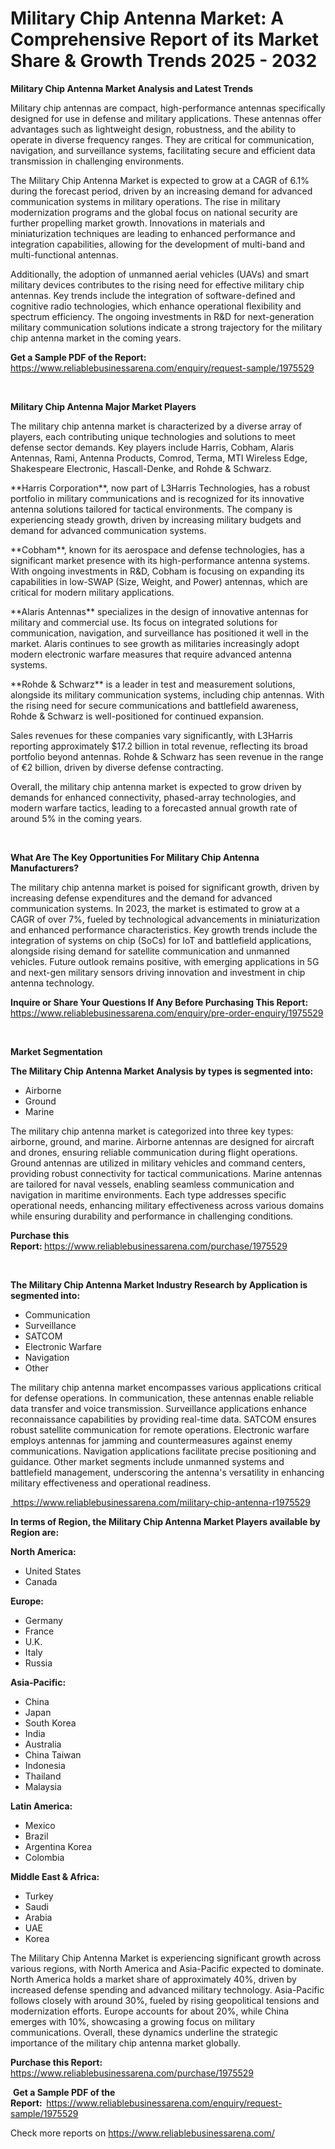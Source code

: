 <p><h1>Military Chip Antenna Market: A Comprehensive Report of its Market Share & Growth Trends 2025 - 2032</h1></p><p><strong>Military Chip Antenna Market Analysis and Latest Trends</strong></p>
<p><p>Military chip antennas are compact, high-performance antennas specifically designed for use in defense and military applications. These antennas offer advantages such as lightweight design, robustness, and the ability to operate in diverse frequency ranges. They are critical for communication, navigation, and surveillance systems, facilitating secure and efficient data transmission in challenging environments.</p><p>The Military Chip Antenna Market is expected to grow at a CAGR of 6.1% during the forecast period, driven by an increasing demand for advanced communication systems in military operations. The rise in military modernization programs and the global focus on national security are further propelling market growth. Innovations in materials and miniaturization techniques are leading to enhanced performance and integration capabilities, allowing for the development of multi-band and multi-functional antennas.</p><p>Additionally, the adoption of unmanned aerial vehicles (UAVs) and smart military devices contributes to the rising need for effective military chip antennas. Key trends include the integration of software-defined and cognitive radio technologies, which enhance operational flexibility and spectrum efficiency. The ongoing investments in R&D for next-generation military communication solutions indicate a strong trajectory for the military chip antenna market in the coming years.</p></p>
<p><strong>Get a Sample PDF of the Report:&nbsp;</strong> <a href="https://www.reliablebusinessarena.com/enquiry/request-sample/1975529?utm_campaign=3062&utm_medium=2&utm_source=Github&utm_content=ia&utm_term=07042025&utm_id=military-chip-antenna">https://www.reliablebusinessarena.com/enquiry/request-sample/1975529</a></p>
<p>&nbsp;</p>
<p><strong>Military Chip Antenna Major Market Players</strong></p>
<p><p>The military chip antenna market is characterized by a diverse array of players, each contributing unique technologies and solutions to meet defense sector demands. Key players include Harris, Cobham, Alaris Antennas, Rami, Antenna Products, Comrod, Terma, MTI Wireless Edge, Shakespeare Electronic, Hascall-Denke, and Rohde & Schwarz.</p><p>**Harris Corporation**, now part of L3Harris Technologies, has a robust portfolio in military communications and is recognized for its innovative antenna solutions tailored for tactical environments. The company is experiencing steady growth, driven by increasing military budgets and demand for advanced communication systems.</p><p>**Cobham**, known for its aerospace and defense technologies, has a significant market presence with its high-performance antenna systems. With ongoing investments in R&D, Cobham is focusing on expanding its capabilities in low-SWAP (Size, Weight, and Power) antennas, which are critical for modern military applications.</p><p>**Alaris Antennas** specializes in the design of innovative antennas for military and commercial use. Its focus on integrated solutions for communication, navigation, and surveillance has positioned it well in the market. Alaris continues to see growth as militaries increasingly adopt modern electronic warfare measures that require advanced antenna systems.</p><p>**Rohde & Schwarz** is a leader in test and measurement solutions, alongside its military communication systems, including chip antennas. With the rising need for secure communications and battlefield awareness, Rohde & Schwarz is well-positioned for continued expansion.</p><p>Sales revenues for these companies vary significantly, with L3Harris reporting approximately $17.2 billion in total revenue, reflecting its broad portfolio beyond antennas. Rohde & Schwarz has seen revenue in the range of €2 billion, driven by diverse defense contracting.</p><p>Overall, the military chip antenna market is expected to grow driven by demands for enhanced connectivity, phased-array technologies, and modern warfare tactics, leading to a forecasted annual growth rate of around 5% in the coming years.</p></p>
<p>&nbsp;</p>
<p><strong>What Are The Key Opportunities For Military Chip Antenna Manufacturers?</strong></p>
<p><p>The military chip antenna market is poised for significant growth, driven by increasing defense expenditures and the demand for advanced communication systems. In 2023, the market is estimated to grow at a CAGR of over 7%, fueled by technological advancements in miniaturization and enhanced performance characteristics. Key growth trends include the integration of systems on chip (SoCs) for IoT and battlefield applications, alongside rising demand for satellite communication and unmanned vehicles. Future outlook remains positive, with emerging applications in 5G and next-gen military sensors driving innovation and investment in chip antenna technology.</p></p>
<p><strong>Inquire or Share Your Questions If Any Before Purchasing This Report:</strong> <a href="https://www.reliablebusinessarena.com/enquiry/pre-order-enquiry/1975529?utm_campaign=3062&utm_medium=2&utm_source=Github&utm_content=ia&utm_term=07042025&utm_id=military-chip-antenna">https://www.reliablebusinessarena.com/enquiry/pre-order-enquiry/1975529</a></p>
<p>&nbsp;</p>
<p><strong>Market Segmentation</strong></p>
<p><strong>The Military Chip Antenna Market Analysis by types is segmented into:</strong></p>
<p><ul><li>Airborne</li><li>Ground</li><li>Marine</li></ul></p>
<p><p>The military chip antenna market is categorized into three key types: airborne, ground, and marine. Airborne antennas are designed for aircraft and drones, ensuring reliable communication during flight operations. Ground antennas are utilized in military vehicles and command centers, providing robust connectivity for tactical communications. Marine antennas are tailored for naval vessels, enabling seamless communication and navigation in maritime environments. Each type addresses specific operational needs, enhancing military effectiveness across various domains while ensuring durability and performance in challenging conditions.</p></p>
<p><strong>Purchase this Report:&nbsp;</strong><a href="https://www.reliablebusinessarena.com/purchase/1975529?utm_campaign=3062&utm_medium=2&utm_source=Github&utm_content=ia&utm_term=07042025&utm_id=military-chip-antenna">https://www.reliablebusinessarena.com/purchase/1975529</a></p>
<p>&nbsp;</p>
<p><strong>The Military Chip Antenna Market Industry Research by Application is segmented into:</strong></p>
<p><ul><li>Communication</li><li>Surveillance</li><li>SATCOM</li><li>Electronic Warfare</li><li>Navigation</li><li>Other</li></ul></p>
<p><p>The military chip antenna market encompasses various applications critical for defense operations. In communication, these antennas enable reliable data transfer and voice transmission. Surveillance applications enhance reconnaissance capabilities by providing real-time data. SATCOM ensures robust satellite communication for remote operations. Electronic warfare employs antennas for jamming and countermeasures against enemy communications. Navigation applications facilitate precise positioning and guidance. Other market segments include unmanned systems and battlefield management, underscoring the antenna's versatility in enhancing military effectiveness and operational readiness.</p></p>
<p><a href="https://www.reliablebusinessarena.com/military-chip-antenna-r1975529?utm_campaign=3062&utm_medium=2&utm_source=Github&utm_content=ia&utm_term=07042025&utm_id=military-chip-antenna">&nbsp;https://www.reliablebusinessarena.com/military-chip-antenna-r1975529</a></p>
<p><strong>In terms of Region, the Military Chip Antenna Market Players available by Region are:</strong></p>
<p>
    <p> <strong> North America: </strong>
        <ul>
            <li>United States</li>
            <li>Canada</li>
        </ul>
        </p> 
    <p> <strong> Europe: </strong>
        <ul>
            <li>Germany</li>
            <li>France</li>
            <li>U.K.</li>
            <li>Italy</li>
            <li>Russia</li>
        </ul>
        </p> 
    <p> <strong> Asia-Pacific: </strong>
        <ul>
            <li>China</li>
            <li>Japan</li>
            <li>South Korea</li>
            <li>India</li>
            <li>Australia</li>
            <li>China Taiwan</li>
            <li>Indonesia</li>
            <li>Thailand</li>
            <li>Malaysia</li>
        </ul>
        </p> 
    <p> <strong> Latin America: </strong>
        <ul>
            <li>Mexico</li>
            <li>Brazil</li>
            <li>Argentina Korea</li>
            <li>Colombia</li>
        </ul>
        </p> 
    <p> <strong> Middle East & Africa: </strong>
        <ul>
            <li>Turkey</li>
            <li>Saudi</li>
            <li>Arabia</li>
            <li>UAE</li>
            <li>Korea</li>
        </ul>
    </p>
    </p>
<p><p>The Military Chip Antenna Market is experiencing significant growth across various regions, with North America and Asia-Pacific expected to dominate. North America holds a market share of approximately 40%, driven by increased defense spending and advanced military technology. Asia-Pacific follows closely with around 30%, fueled by rising geopolitical tensions and modernization efforts. Europe accounts for about 20%, while China emerges with 10%, showcasing a growing focus on military communications. Overall, these dynamics underline the strategic importance of the military chip antenna market globally.</p></p>
<p><strong>Purchase this Report: </strong><a href="https://www.reliablebusinessarena.com/purchase/1975529?utm_campaign=3062&utm_medium=2&utm_source=Github&utm_content=ia&utm_term=07042025&utm_id=military-chip-antenna">https://www.reliablebusinessarena.com/purchase/1975529</a></p>
<p>&nbsp;<strong>Get a Sample PDF of the Report:&nbsp;&nbsp;</strong><a href="https://www.reliablebusinessarena.com/enquiry/request-sample/1975529?utm_campaign=3062&utm_medium=2&utm_source=Github&utm_content=ia&utm_term=07042025&utm_id=military-chip-antenna">https://www.reliablebusinessarena.com/enquiry/request-sample/1975529</a></p>
<p><strong></strong></p>
<p>Check more reports on <a href="https://www.reliablebusinessarena.com/?utm_campaign=3062&utm_medium=2&utm_source=Github&utm_content=ia&utm_term=07042025&utm_id=military-chip-antenna">https://www.reliablebusinessarena.com/</a></p>